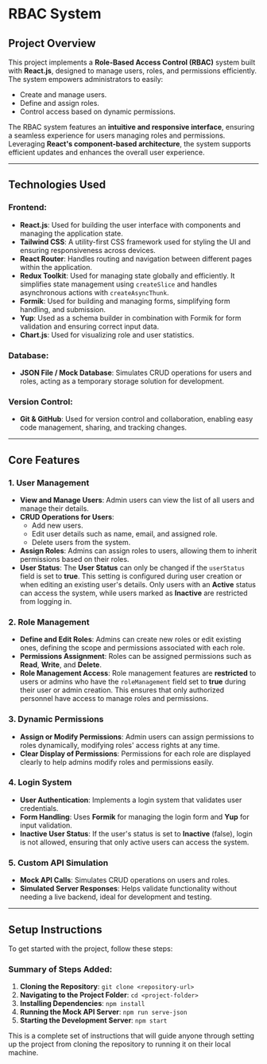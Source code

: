 
# **RBAC System**

## **Project Overview**

This project implements a **Role-Based Access Control (RBAC)** system built with **React.js**, designed to manage users, roles, and permissions efficiently. The system empowers administrators to easily:

- Create and manage users.
- Define and assign roles.
- Control access based on dynamic permissions.

The RBAC system features an **intuitive and responsive interface**, ensuring a seamless experience for users managing roles and permissions. Leveraging **React's component-based architecture**, the system supports efficient updates and enhances the overall user experience.

---

## **Technologies Used**

### **Frontend:**

- **React.js**: Used for building the user interface with components and managing the application state.
- **Tailwind CSS**: A utility-first CSS framework used for styling the UI and ensuring responsiveness across devices.
- **React Router**: Handles routing and navigation between different pages within the application.
- **Redux Toolkit**: Used for managing state globally and efficiently. It simplifies state management using `createSlice` and handles asynchronous actions with `createAsyncThunk`.
- **Formik**: Used for building and managing forms, simplifying form handling, and submission.
- **Yup**: Used as a schema builder in combination with Formik for form validation and ensuring correct input data.
- **Chart.js**: Used for visualizing role and user statistics.

### **Database:**

- **JSON File / Mock Database**: Simulates CRUD operations for users and roles, acting as a temporary storage solution for development.

### **Version Control:**

- **Git & GitHub**: Used for version control and collaboration, enabling easy code management, sharing, and tracking changes.

---

## **Core Features**

### **1. User Management**
- **View and Manage Users**: Admin users can view the list of all users and manage their details.
- **CRUD Operations for Users**:
  - Add new users.
  - Edit user details such as name, email, and assigned role.
  - Delete users from the system.
- **Assign Roles**: Admins can assign roles to users, allowing them to inherit permissions based on their roles.
- **User Status**: The **User Status** can only be changed if the `userStatus` field is set to **true**. This setting is configured during user creation or when editing an existing user's details. Only users with an **Active** status can access the system, while users marked as **Inactive** are restricted from logging in.

### **2. Role Management**
- **Define and Edit Roles**: Admins can create new roles or edit existing ones, defining the scope and permissions associated with each role.
- **Permissions Assignment**: Roles can be assigned permissions such as **Read**, **Write**, and **Delete**.
- **Role Management Access**: Role management features are **restricted** to users or admins who have the `roleManagement` field set to **true** during their user or admin creation. This ensures that only authorized personnel have access to manage roles and permissions.

### **3. Dynamic Permissions**
- **Assign or Modify Permissions**: Admin users can assign permissions to roles dynamically, modifying roles' access rights at any time.
- **Clear Display of Permissions**: Permissions for each role are displayed clearly to help admins modify roles and permissions easily.

### **4. Login System**
- **User Authentication**: Implements a login system that validates user credentials.
- **Form Handling**: Uses **Formik** for managing the login form and **Yup** for input validation.
- **Inactive User Status**: If the user's status is set to **Inactive** (false), login is not allowed, ensuring that only active users can access the system.

### **5. Custom API Simulation**
- **Mock API Calls**: Simulates CRUD operations on users and roles.
- **Simulated Server Responses**: Helps validate functionality without needing a live backend, ideal for development and testing.

---

## **Setup Instructions**

To get started with the project, follow these steps:


### Summary of Steps Added:
1. **Cloning the Repository**: `git clone <repository-url>`
2. **Navigating to the Project Folder**: `cd <project-folder>`
3. **Installing Dependencies**: `npm install`
4. **Running the Mock API Server**: `npm run serve-json`
5. **Starting the Development Server**: `npm start`

This is a complete set of instructions that will guide anyone through setting up the project from cloning the repository to running it on their local machine.



